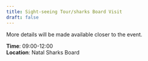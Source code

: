 ```yaml
---
title: Sight-seeing Tour/sharks Board Visit
draft: false
---
```


More details will be made available closer to the event.

**Time**: 09:00-12:00 \
**Location**: Natal Sharks Board
